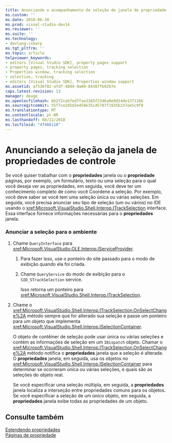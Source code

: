 ```yaml
---
title: Anunciando o acompanhamento de seleção de janela de propriedade | Microsoft Docs
ms.custom: ''
ms.date: 2018-06-30
ms.prod: visual-studio-dev14
ms.reviewer: ''
ms.suite: ''
ms.technology:
- devlang-csharp
ms.tgt_pltfrm: ''
ms.topic: article
helpviewer_keywords:
- editors [Visual Studio SDK], property pages support
- property pages, tracking selection
- Properties window, tracking selection
- selection, tracking
- editors [Visual Studio SDK], Properties window support
ms.assetid: a7536f82-afd7-4894-9a60-84307fb92b7e
caps.latest.revision: 13
manager: douge
ms.openlocfilehash: bb2f2ceb7ed7faa3165f2346a0e0d14de1371166
ms.sourcegitcommit: 55f7ce2d5d2e458e35c45787f1935b237ee5c9f8
ms.translationtype: MT
ms.contentlocale: pt-BR
ms.lasthandoff: 08/22/2018
ms.locfileid: "47466118"
---
```

# <a name="announcing-property-window-selection-tracking"></a>Anunciando a seleção da janela de propriedades de controle
Se você quiser trabalhar com o **propriedades** janela ou o **propriedade** páginas, por exemplo, um formulário, texto ou uma seleção para o qual você deseja ver as propriedades, em seguida, você deve ter um conhecimento completo de como você Coordene a seleção. Por exemplo, você deve saber se você tem uma seleção única ou várias seleções. Em seguida, você precisa anunciar seu tipo de seleção (um ou vários) no IDE usando o <xref:Microsoft.VisualStudio.Shell.Interop.ITrackSelection> interface. Essa interface fornece informações necessárias para o **propriedades** janela.  
  
### <a name="to-announce-selection-to-the-environment"></a>Anunciar a seleção para o ambiente  
  
1.  Chame `QueryInterface` para <xref:Microsoft.VisualStudio.OLE.Interop.IServiceProvider>.  
  
    1.  Para fazer isso, use o ponteiro do site passado para o modo de exibição quando ela foi criada.  
  
    2.  Chame `QueryService` do modo de exibição para o `SID_STrackSelection` service.  
  
         Isso retorna um ponteiro para <xref:Microsoft.VisualStudio.Shell.Interop.ITrackSelection>.  
  
2.  Chame o <xref:Microsoft.VisualStudio.Shell.Interop.ITrackSelection.OnSelectChange%2A> método sempre que for alterado sua seleção e passe um ponteiro para um objeto que implementa <xref:Microsoft.VisualStudio.Shell.Interop.ISelectionContainer>.  
  
     O objeto de contêiner de seleção pode usar única ou várias seleções e contém as informações de seleção em um `IDispatch` objeto. Chamar o <xref:Microsoft.VisualStudio.Shell.Interop.ITrackSelection.OnSelectChange%2A> método notifica o **propriedades** janela que a seleção é alterada. O **propriedades** janela, em seguida, usa os objetos no <xref:Microsoft.VisualStudio.Shell.Interop.ISelectionContainer> para determinar se ocorreram única ou várias seleções, e quais são as seleções do objeto real.  
  
     Se você especificar uma seleção múltipla, em seguida, a **propriedades** janela localiza a interseção entre propriedades comuns para os objetos. Se você especificar a seleção de um único objeto, em seguida, a **propriedades** janela exibe todas as propriedades de um objeto.  
  
## <a name="see-also"></a>Consulte também  
 [Estendendo propriedades](../extensibility/internals/extending-properties.md)   
 [Páginas de propriedade](../extensibility/internals/property-pages.md)